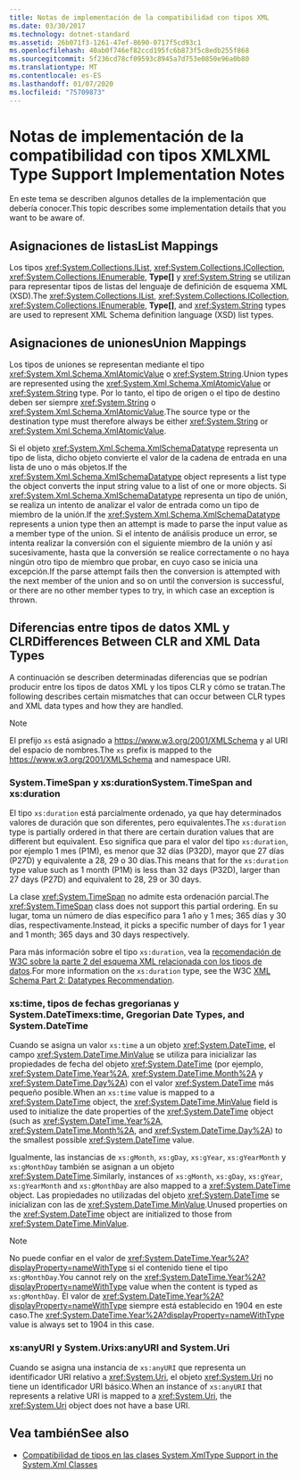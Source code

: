 ```yaml
---
title: Notas de implementación de la compatibilidad con tipos XML
ms.date: 03/30/2017
ms.technology: dotnet-standard
ms.assetid: 26b071f3-1261-47ef-8690-0717f5cd93c1
ms.openlocfilehash: 40ab0f746ef82ccd195fc6b873f5c8edb255f868
ms.sourcegitcommit: 5f236cd78cf09593c8945a7d753e0850e96a0b80
ms.translationtype: MT
ms.contentlocale: es-ES
ms.lasthandoff: 01/07/2020
ms.locfileid: "75709873"
---
```

# <a name="xml-type-support-implementation-notes"></a><span data-ttu-id="c0369-102">Notas de implementación de la compatibilidad con tipos XML</span><span class="sxs-lookup"><span data-stu-id="c0369-102">XML Type Support Implementation Notes</span></span>
<span data-ttu-id="c0369-103">En este tema se describen algunos detalles de la implementación que debería conocer.</span><span class="sxs-lookup"><span data-stu-id="c0369-103">This topic describes some implementation details that you want to be aware of.</span></span>  
  
## <a name="list-mappings"></a><span data-ttu-id="c0369-104">Asignaciones de listas</span><span class="sxs-lookup"><span data-stu-id="c0369-104">List Mappings</span></span>  
 <span data-ttu-id="c0369-105">Los tipos <xref:System.Collections.IList>, <xref:System.Collections.ICollection>, <xref:System.Collections.IEnumerable>, **Type[]** y <xref:System.String> se utilizan para representar tipos de listas del lenguaje de definición de esquema XML (XSD).</span><span class="sxs-lookup"><span data-stu-id="c0369-105">The <xref:System.Collections.IList>, <xref:System.Collections.ICollection>, <xref:System.Collections.IEnumerable>, **Type[]**, and <xref:System.String> types are used to represent XML Schema definition language (XSD) list types.</span></span>  
  
## <a name="union-mappings"></a><span data-ttu-id="c0369-106">Asignaciones de uniones</span><span class="sxs-lookup"><span data-stu-id="c0369-106">Union Mappings</span></span>  
 <span data-ttu-id="c0369-107">Los tipos de uniones se representan mediante el tipo <xref:System.Xml.Schema.XmlAtomicValue> o <xref:System.String>.</span><span class="sxs-lookup"><span data-stu-id="c0369-107">Union types are represented using the <xref:System.Xml.Schema.XmlAtomicValue> or <xref:System.String> type.</span></span> <span data-ttu-id="c0369-108">Por lo tanto, el tipo de origen o el tipo de destino deben ser siempre <xref:System.String> o <xref:System.Xml.Schema.XmlAtomicValue>.</span><span class="sxs-lookup"><span data-stu-id="c0369-108">The source type or the destination type must therefore always be either <xref:System.String> or <xref:System.Xml.Schema.XmlAtomicValue>.</span></span>  
  
 <span data-ttu-id="c0369-109">Si el objeto <xref:System.Xml.Schema.XmlSchemaDatatype> representa un tipo de lista, dicho objeto convierte el valor de la cadena de entrada en una lista de uno o más objetos.</span><span class="sxs-lookup"><span data-stu-id="c0369-109">If the <xref:System.Xml.Schema.XmlSchemaDatatype> object represents a list type the object converts the input string value to a list of one or more objects.</span></span> <span data-ttu-id="c0369-110">Si <xref:System.Xml.Schema.XmlSchemaDatatype> representa un tipo de unión, se realiza un intento de analizar el valor de entrada como un tipo de miembro de la unión.</span><span class="sxs-lookup"><span data-stu-id="c0369-110">If the <xref:System.Xml.Schema.XmlSchemaDatatype> represents a union type then an attempt is made to parse the input value as a member type of the union.</span></span> <span data-ttu-id="c0369-111">Si el intento de análisis produce un error, se intenta realizar la conversión con el siguiente miembro de la unión y así sucesivamente, hasta que la conversión se realice correctamente o no haya ningún otro tipo de miembro que probar, en cuyo caso se inicia una excepción.</span><span class="sxs-lookup"><span data-stu-id="c0369-111">If the parse attempt fails then the conversion is attempted with the next member of the union and so on until the conversion is successful, or there are no other member types to try, in which case an exception is thrown.</span></span>  
  
## <a name="differences-between-clr-and-xml-data-types"></a><span data-ttu-id="c0369-112">Diferencias entre tipos de datos XML y CLR</span><span class="sxs-lookup"><span data-stu-id="c0369-112">Differences Between CLR and XML Data Types</span></span>  
 <span data-ttu-id="c0369-113">A continuación se describen determinadas diferencias que se podrían producir entre los tipos de datos XML y los tipos CLR y cómo se tratan.</span><span class="sxs-lookup"><span data-stu-id="c0369-113">The following describes certain mismatches that can occur between CLR types and XML data types and how they are handled.</span></span>  
  
> [!NOTE]
> <span data-ttu-id="c0369-114">El prefijo `xs` está asignado a <https://www.w3.org/2001/XMLSchema> y al URI del espacio de nombres.</span><span class="sxs-lookup"><span data-stu-id="c0369-114">The `xs` prefix is mapped to the <https://www.w3.org/2001/XMLSchema> and namespace URI.</span></span>
  
### <a name="systemtimespan-and-xsduration"></a><span data-ttu-id="c0369-115">System.TimeSpan y xs:duration</span><span class="sxs-lookup"><span data-stu-id="c0369-115">System.TimeSpan and xs:duration</span></span>  
 <span data-ttu-id="c0369-116">El tipo `xs:duration` está parcialmente ordenado, ya que hay determinados valores de duración que son diferentes, pero equivalentes.</span><span class="sxs-lookup"><span data-stu-id="c0369-116">The `xs:duration` type is partially ordered in that there are certain duration values that are different but equivalent.</span></span> <span data-ttu-id="c0369-117">Eso significa que para el valor del tipo `xs:duration`, por ejemplo 1 mes (P1M), es menor que 32 días (P32D), mayor que 27 días (P27D) y equivalente a 28, 29 o 30 días.</span><span class="sxs-lookup"><span data-stu-id="c0369-117">This means that for the `xs:duration` type value such as 1 month (P1M) is less than 32 days (P32D), larger than 27 days (P27D) and equivalent to 28, 29 or 30 days.</span></span>  
  
 <span data-ttu-id="c0369-118">La clase <xref:System.TimeSpan> no admite esta ordenación parcial.</span><span class="sxs-lookup"><span data-stu-id="c0369-118">The <xref:System.TimeSpan> class does not support this partial ordering.</span></span> <span data-ttu-id="c0369-119">En su lugar, toma un número de días específico para 1 año y 1 mes; 365 días y 30 días, respectivamente.</span><span class="sxs-lookup"><span data-stu-id="c0369-119">Instead, it picks a specific number of days for 1 year and 1 month; 365 days and 30 days respectively.</span></span>  
  
 <span data-ttu-id="c0369-120">Para más información sobre el tipo `xs:duration`, vea la [recomendación de W3C sobre la parte 2 del esquema XML relacionada con los tipos de datos](https://www.w3.org/TR/xmlschema-2/).</span><span class="sxs-lookup"><span data-stu-id="c0369-120">For more information on the `xs:duration` type, see the W3C [XML Schema Part 2: Datatypes Recommendation](https://www.w3.org/TR/xmlschema-2/).</span></span>
  
### <a name="xstime-gregorian-date-types-and-systemdatetime"></a><span data-ttu-id="c0369-121">xs:time, tipos de fechas gregorianas y System.DateTime</span><span class="sxs-lookup"><span data-stu-id="c0369-121">xs:time, Gregorian Date Types, and System.DateTime</span></span>  
 <span data-ttu-id="c0369-122">Cuando se asigna un valor `xs:time` a un objeto <xref:System.DateTime>, el campo <xref:System.DateTime.MinValue> se utiliza para inicializar las propiedades de fecha del objeto <xref:System.DateTime> (por ejemplo, <xref:System.DateTime.Year%2A>, <xref:System.DateTime.Month%2A> y <xref:System.DateTime.Day%2A>) con el valor <xref:System.DateTime> más pequeño posible.</span><span class="sxs-lookup"><span data-stu-id="c0369-122">When an `xs:time` value is mapped to a <xref:System.DateTime> object, the <xref:System.DateTime.MinValue> field is used to initialize the date properties of the <xref:System.DateTime> object (such as <xref:System.DateTime.Year%2A>, <xref:System.DateTime.Month%2A>, and <xref:System.DateTime.Day%2A>) to the smallest possible <xref:System.DateTime> value.</span></span>  
  
 <span data-ttu-id="c0369-123">Igualmente, las instancias de `xs:gMonth`, `xs:gDay`, `xs:gYear`, `xs:gYearMonth` y `xs:gMonthDay` también se asignan a un objeto <xref:System.DateTime>.</span><span class="sxs-lookup"><span data-stu-id="c0369-123">Similarly, instances of `xs:gMonth`, `xs:gDay`, `xs:gYear`, `xs:gYearMonth` and `xs:gMonthDay` are also mapped to a <xref:System.DateTime> object.</span></span> <span data-ttu-id="c0369-124">Las propiedades no utilizadas del objeto <xref:System.DateTime> se inicializan con las de <xref:System.DateTime.MinValue>.</span><span class="sxs-lookup"><span data-stu-id="c0369-124">Unused properties on the <xref:System.DateTime> object are initialized to those from <xref:System.DateTime.MinValue>.</span></span>  
  
> [!NOTE]
> <span data-ttu-id="c0369-125">No puede confiar en el valor de <xref:System.DateTime.Year%2A?displayProperty=nameWithType> si el contenido tiene el tipo `xs:gMonthDay`.</span><span class="sxs-lookup"><span data-stu-id="c0369-125">You cannot rely on the <xref:System.DateTime.Year%2A?displayProperty=nameWithType> value when the content is typed as `xs:gMonthDay`.</span></span> <span data-ttu-id="c0369-126">El valor de <xref:System.DateTime.Year%2A?displayProperty=nameWithType> siempre está establecido en 1904 en este caso.</span><span class="sxs-lookup"><span data-stu-id="c0369-126">The <xref:System.DateTime.Year%2A?displayProperty=nameWithType> value is always set to 1904 in this case.</span></span>  
  
### <a name="xsanyuri-and-systemuri"></a><span data-ttu-id="c0369-127">xs:anyURI y System.Uri</span><span class="sxs-lookup"><span data-stu-id="c0369-127">xs:anyURI and System.Uri</span></span>  
 <span data-ttu-id="c0369-128">Cuando se asigna una instancia de `xs:anyURI` que representa un identificador URI relativo a <xref:System.Uri>, el objeto <xref:System.Uri> no tiene un identificador URI básico.</span><span class="sxs-lookup"><span data-stu-id="c0369-128">When an instance of `xs:anyURI` that represents a relative URI is mapped to a <xref:System.Uri>, the <xref:System.Uri> object does not have a base URI.</span></span>  
  
## <a name="see-also"></a><span data-ttu-id="c0369-129">Vea también</span><span class="sxs-lookup"><span data-stu-id="c0369-129">See also</span></span>

- [<span data-ttu-id="c0369-130">Compatibilidad de tipos en las clases System.Xml</span><span class="sxs-lookup"><span data-stu-id="c0369-130">Type Support in the System.Xml Classes</span></span>](../../../../docs/standard/data/xml/type-support-in-the-system-xml-classes.md)
